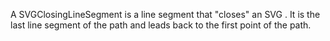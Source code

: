 A SVGClosingLineSegment is a line segment that "closes" an SVG <path>. It is the last line segment of the path and leads back to the first point of the path.
